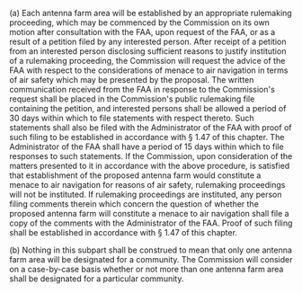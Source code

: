 (a) Each antenna farm area will be established by an appropriate rulemaking proceeding, which may be commenced by the Commission on its own motion after consultation with the FAA, upon request of the FAA, or as a result of a petition filed by any interested person. After receipt of a petition from an interested person disclosing sufficient reasons to justify institution of a rulemaking proceeding, the Commission will request the advice of the FAA with respect to the considerations of menace to air navigation in terms of air safety which may be presented by the proposal. The written communication received from the FAA in response to the Commission's request shall be placed in the Commission's public rulemaking file containing the petition, and interested persons shall be allowed a period of 30 days within which to file statements with respect thereto. Such statements shall also be filed with the Administrator of the FAA with proof of such filing to be established in accordance with § 1.47 of this chapter. The Administrator of the FAA shall have a period of 15 days within which to file responses to such statements. If the Commission, upon consideration of the matters presented to it in accordance with the above procedure, is satisfied that establishment of the proposed antenna farm would constitute a menace to air navigation for reasons of air safety, rulemaking proceedings will not be instituted. If rulemaking proceedings are instituted, any person filing comments therein which concern the question of whether the proposed antenna farm will constitute a menace to air navigation shall file a copy of the comments with the Administrator of the FAA. Proof of such filing shall be established in accordance with § 1.47 of this chapter.

(b) Nothing in this subpart shall be construed to mean that only one antenna farm area will be designated for a community. The Commission will consider on a case-by-case basis whether or not more than one antenna farm area shall be designated for a particular community.

